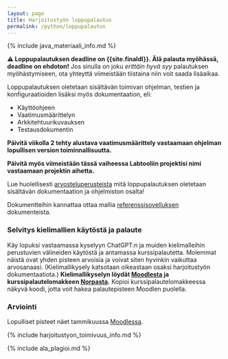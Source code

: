 ```yaml
---
layout: page
title: Harjoitustyön loppupalautus
permalink: /python/loppupalautus
---
```


{% include java_materiaali_info.md %}

**⚠️ Loppupalautuksen deadline on {{site.finaldl}}. Älä palauta myöhässä, deadline on ehdoton!** Jos sinulla on joku *erittäin hyvä syy* palautuksen myöhästymiseen, ota yhteyttä viimeistään tiistaina niin voit saada lisäaikaa.

Loppupalautuksen oletetaan sisältävän toimivan ohjelman, testien ja konfiguraatioiden lisäksi myös dokumentaation, eli:

- Käyttöohjeen
- Vaatimusmäärittelyn
- Arkkitehtuurikuvauksen
- Testausdokumentin

**Päivitä viikolla 2 tehty alustava vaatimusmäärittely vastaamaan ohjelman lopullisen version toiminnallisuutta.**

**Päivitä myös viimeistään tässä vaiheessa Labtooliin projektisi nimi vastaamaan projektin aihetta.**

Lue huolellisesti [arvosteluperusteista](/python/arvosteluperusteet) mitä loppupalautuksen oletetaan sisältävän dokumentaation ja ohjelmiston osalta!

Dokumentteihin kannattaa ottaa mallia [referenssisovelluksen]({{site.python_reference_app_url}}) dokumenteista.

### Selvitys kielimallien käytöstä ja palaute

Käy lopuksi vastaamassa kyselyyn ChatGPT:n ja muiden kielimalleihin perustuvien välineiden käytöstä ja antamassa kurssipalautetta. Molemmat näistä ovat yhden pisteen arvoisia ja voivat siten hyvinkin vaikuttaa arvosanaasi. (Kielimallikysely katsotaan oikeastaan osaksi harjoitustyön dokumentaatiota.) **Kielimallikyselyn löydät [Moodlesta]({{site.moodle_link}}) ja kurssipalautelomakkeen [Norpasta]({{site.norppa_link}}).** Kopioi kurssipalautelomakkeessa näkyvä koodi, jotta voit hakea palautepisteen Moodlen puolella.

### Arviointi
Lopulliset pisteet näet tammikuussa [Moodlessa]({{site.moodle_link}}).


{% include harjoitustyon_toimivuus_info.md %}

{% include ala_plagioi.md %}
